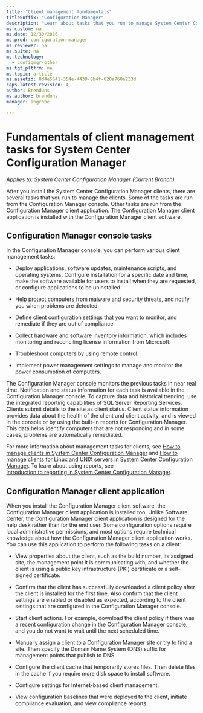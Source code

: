 ```yaml
---
title: "Client management fundamentals"
titleSuffix: "Configuration Manager"
description: "Learn about tasks that you run to manage System Center Configuration Manager clients."
ms.custom: na
ms.date: 12/30/2016
ms.prod: configuration-manager
ms.reviewer: na
ms.suite: na
ms.technology:
  - configmgr-other
ms.tgt_pltfrm: na
ms.topic: article
ms.assetid: 8d4e5641-354e-4439-8b4f-620a760e233d
caps.latest.revision: 4
author: Brenduns
ms.author: brenduns
manager: angrobe

---
```

# Fundamentals of client management tasks for System Center Configuration Manager

*Applies to: System Center Configuration Manager (Current Branch)*

After you install the System Center Configuration Manager clients, there are several tasks that you run to manage the clients.  Some of the tasks are run from the Configuration Manager console. Other tasks are run from the Configuration Manager client application. The Configuration Manager client application is installed with the Configuration Manager client software.

## Configuration Manager console tasks
 In the Configuration Manager console, you can perform various client management tasks:  

-   Deploy applications, software updates, maintenance scripts, and operating systems. Configure installation for a specific date and time, make the software available for users to install when they are requested, or configure applications to be uninstalled.  

-   Help protect computers from malware and security threats, and notify you when problems are detected.  

-   Define client configuration settings that you want to monitor, and remediate if they are out of compliance.  

-   Collect hardware and software inventory information, which includes monitoring and reconciling license information from Microsoft.  

-   Troubleshoot computers by using remote control.  

-   Implement power management settings to manage and monitor the power consumption of computers.  

The Configuration Manager console monitors the previous tasks in near real time. Notification and status information for each task is available in the Configuration Manager console. To capture data and historical trending, use the integrated reporting capabilities of SQL Server Reporting Services. Clients submit details to the site as client status.  Client status information provides data about the health of the client and client activity, and is viewed in the console or by using the built-in reports for Configuration Manager. This data helps identify computers that are not responding and in some cases, problems are automatically remediated.  

 For more information about  management tasks for clients, see  [How to manage clients in System Center Configuration Manager](../../core/clients/manage/manage-clients.md) and [How to manage clients for Linux and UNIX servers in System Center Configuration Manager](../../core/clients/manage/manage-clients-for-linux-and-unix-servers.md). To learn about using reports, see   
            [Introduction to reporting in System Center Configuration Manager](../../core/servers/manage/introduction-to-reporting.md).  

## Configuration Manager client application  
 When you install the Configuration Manager client software, the Configuration Manager client application is installed too. Unlike Software Center, the Configuration Manager client application is designed for the help desk rather than for the end user. Some configuration options require local administrative permissions, and most options require technical knowledge about how the Configuration Manager client application works. You can use this application to perform the following tasks on a client:  

-   View properties about the client, such as the build number, its assigned site, the management point it is communicating with, and whether the client is using a public key infrastructure (PKI) certificate or a self-signed certificate.  

-   Confirm that the client has successfully downloaded a client policy after the client is installed for the first time. Also confirm that the client settings are enabled or disabled as expected, according to the client settings that are configured in the Configuration Manager console.  

-   Start client actions. For example, download the client policy if there was a recent configuration change in the Configuration Manager console, and you do not want to wait until the next scheduled time.  

-   Manually assign a client to a Configuration Manager site or try to find a site. Then specify the Domain Name System (DNS) suffix for management points that publish to DNS.  

-   Configure the client cache that temporarily stores files. Then delete files in the cache if you require more disk space to install software.  

-   Configure settings for Internet-based client management.  

-   View configuration baselines that were deployed to the client, initiate compliance evaluation, and view compliance reports.  
